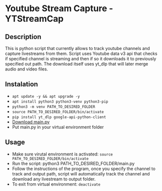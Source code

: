 # Youtube Stream Capture - YTStreamCap
## Description
This is python script that currently allows to track youtube channels and capture livestreams from them. Script uses Youtube data v3 api that checks if specified channel is streaming and then if so it downloads it to previously specified out path. The download itself uses yt_dlp that will later merge audio and video files.
## Instalation
* ```apt update -y && apt upgrade -y```
* ```apt install python3 python3-venv python3-pip```
* ```python3 -m venv PATH_TO_DESIRED_FOLDER```
* ```source PATH_TO_DESIRED_FOLDER/bin/activate```
* ```pip install yt_dlp google-api-python-client```
* [Download main.py](https://raw.githubusercontent.com/HomicideFreak/YTStreamCap/main/main.py)
* Put main.py in your virtual environment folder
## Usage
* Make sure virutal environment is activated: ```source PATH_TO_DESIRED_FOLDER/bin/activate```
* Run the script: python3 PATH_TO_DESIRED_FOLDER/main.py
* Follow the instructions of the program, once you specify the channel to track and output path, script will automatically track the channel and download any livestream to output folder.
* To exit from virtual environment: ```deactivate```

